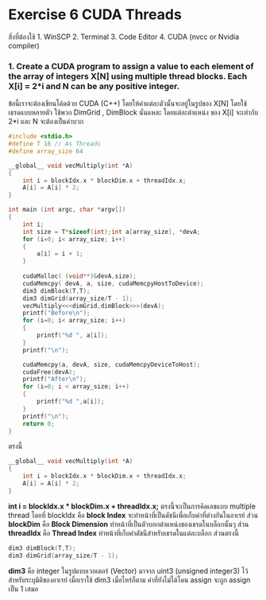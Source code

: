# Exercise 6 CUDA Threads 

สิ่งที่ต้องใช้ 
    1.  WinSCP 
    2.  Terminal
    3.  Code Editor
    4.  CUDA (nvcc or Nvidia compiler)

### 1. Create a CUDA program to assign a value to each element of the array of integers X[N] using multiple thread blocks.  Each X[i] = 2*i and N can be any positive integer. 

ข้อนี้เราจะต้องเขียนโค้ดด้วย CUDA (C++) โดยให้ค่าแต่ละตัวนั้นจะอยู่ในรูปของ X[N] โดยใช้เธรดแบบหลายตัว ใช้พวก DimGrid , DimBlock นั่นแหละ โดยแต่ละตำแหน่ง ของ X[i] จะเท่ากับ 2*i และ N จะต้องเป็นค่าบวก

```C++
#include <stdio.h>
#define T 16 // As Threads
#define array_size 64

__global__ void vecMultiply(int *A) 
{
	int i = blockIdx.x * blockDim.x + threadIdx.x;
	A[i] = A[i] * 2;
}

int main (int argc, char *argv[])
{
	int i;
	int size = T*sizeof(int);int a[array_size], *devA;
	for (i=0; i< array_size; i++)
	{
		a[i] = i + 1; 	
	}
	
	cudaMalloc( (void**)&devA,size);
	cudaMemcpy( devA, a, size, cudaMemcpyHostToDevice);
    dim3 dimBlock(T,T);
    dim3 dimGrid(array_size/T - 1);
    vecMultiply<<<dimGrid,dimBlock>>>(devA);
	printf("Before\n");
	for (i=0; i< array_size; i++)
	{
		printf("%d ", a[i]);	
	}	
	printf("\n");

	cudaMemcpy(a, devA, size, cudaMemcpyDeviceToHost);
	cudaFree(devA);
	printf("After\n");
	for (i=0; i < array_size; i++) 
    {
		printf("%d ",a[i]);
	}
	printf("\n");
    return 0;
}
```

ตรงนี้ 

```C++
__global__ void vecMultiply(int *A) 
{
	int i = blockIdx.x * blockDim.x + threadIdx.x;
	A[i] = A[i] * 2;
}
```
**int i = blockIdx.x * blockDim.x + threadIdx.x;**  ตรงนี้จะเป็นการคิดเลขแบบ multiple thread โดยที่ blockIdx คือ **block Index** จะทำหน้าที่เป็นดัชนีเพื่อเก็บค่าที่ต่างกันในอาเรย์ ส่วน **blockDim** คือ **Block Dimension** ทำหน้าที่เป็นตัวบอกตำแหน่งของเธรดในบล็อกนั้นๆ ส่วน **threadIdx** คือ **Thread Index** ทำหน้าที่เก็บค่าดัชนีสำหรับเธรดในแต่ละบล็อก ส่วนตรงนี้

```C++
dim3 dimBlock(T,T);
dim3 dimGrid(array_size/T - 1);
```

**dim3** คือ integer ในรูปแบบเวกเตอร์ (Vector) มาจาก uint3 (unsigned integer3) ไว้สำหรับระบุมิติของอาเรย์ เมื่อเราใช้ dim3 เมื่อไหร่ก็ตาม ค่าที่ยังไม่ได้โดน assign จะถูก assign เป็น 1 เสมอ 